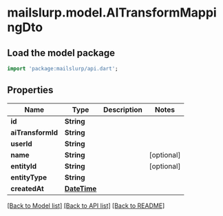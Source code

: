 # mailslurp.model.AITransformMappingDto

## Load the model package
```dart
import 'package:mailslurp/api.dart';
```

## Properties
Name | Type | Description | Notes
------------ | ------------- | ------------- | -------------
**id** | **String** |  | 
**aiTransformId** | **String** |  | 
**userId** | **String** |  | 
**name** | **String** |  | [optional] 
**entityId** | **String** |  | [optional] 
**entityType** | **String** |  | 
**createdAt** | [**DateTime**](DateTime) |  | 

[[Back to Model list]](../README#documentation-for-models) [[Back to API list]](../README#documentation-for-api-endpoints) [[Back to README]](../README)


